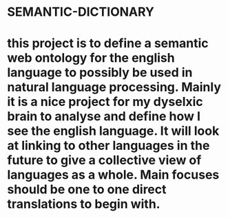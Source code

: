 # SEMANTIC-DICTIONARY

# this project is to define a semantic web ontology for the english language to possibly be used in natural language processing. Mainly it is a nice project for my dyselxic brain to analyse and define how I see the english language. It will look at linking to other languages in the future to give a collective view of languages as a whole. Main focuses should be one to one direct translations to begin with.